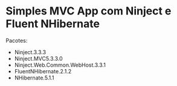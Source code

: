 # Simples MVC App com Ninject e Fluent NHibernate

Pacotes:
* Ninject.3.3.3
* Ninject.MVC5.3.3.0
* Ninject.Web.Common.WebHost.3.3.1
* FluentNHibernate.2.1.2
* NHibernate.5.1.1
